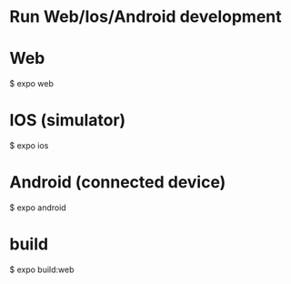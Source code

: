 # Run Web/Ios/Android development
# Web
$ expo web

# IOS (simulator)
$ expo ios

# Android (connected device)
$ expo android

# build
$ expo build:web